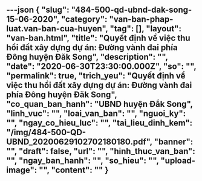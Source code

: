 ---json
{
    "slug": "484-500-qd-ubnd-dak-song-15-06-2020",
    "category": "van-ban-phap-luat.van-ban-cua-huyen",
    "tag": [],
    "layout": "van-ban.html",
    "title": "Quyết định về việc thu hồi đất xây dựng dự án: Đường vành đai phía Đông huyện Đăk Song",
    "description": "",
    "date": "2020-06-30T23:30:00.000Z",
    "so": "",
    "permalink": true,
    "trich_yeu": "Quyết định về việc thu hồi đất xây dựng dự án: Đường vành đai phía Đông huyện Đăk Song",
    "co_quan_ban_hanh": "UBND huyện Đắk Song",
    "linh_vuc": "",
    "loai_van_ban": "",
    "nguoi_ky": "",
    "ngay_co_hieu_luc": "",
    "tai_lieu_dinh_kem": "/img/484-500-QD-UBND_20200629102702180180.pdf",
    "banner": "",
    "draft": false,
    "url": "",
    "hinh_thuc_van_ban": "",
    "ngay_ban_hanh": "",
    "so_hieu": "",
    "upload-image": "",
    "__content__": ""
}
---
